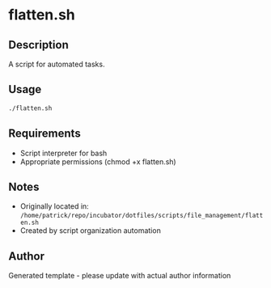 # flatten.sh

## Description
A script for automated tasks.

## Usage
```bash
./flatten.sh
```

## Requirements
- Script interpreter for bash
- Appropriate permissions (chmod +x flatten.sh)

## Notes
- Originally located in: `/home/patrick/repo/incubator/dotfiles/scripts/file_management/flatten.sh`
- Created by script organization automation

## Author
Generated template - please update with actual author information
